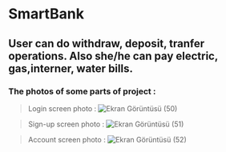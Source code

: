 # SmartBank
## User can do withdraw, deposit, tranfer operations. Also she/he can pay electric, gas,interner, water bills.
### The photos of some parts of project :
> Login screen photo :
![Ekran Görüntüsü (50)](https://user-images.githubusercontent.com/80145532/125034618-d7cfac00-e0a1-11eb-9874-7b5e10540dbd.png)




> Sign-up screen photo :
![Ekran Görüntüsü (51)](https://user-images.githubusercontent.com/80145532/125034651-e0c07d80-e0a1-11eb-9c64-5fd145042e2c.png)




>Account screen photo :
![Ekran Görüntüsü (52)](https://user-images.githubusercontent.com/80145532/125034667-e61dc800-e0a1-11eb-891a-662518792e6b.png)
